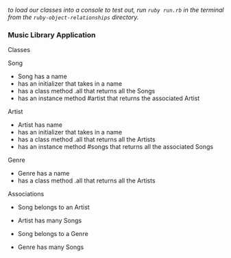 _to load our classes into a console to test out, run `ruby run.rb` in the terminal from the `ruby-object-relationships` directory._

### Music Library Application

Classes

Song
* Song has a name
* has an initializer that takes in a name
* has a class method .all that returns all the Songs
* has an instance method #artist that returns the associated Artist

Artist
* Artist has name
* has an initializer that takes in a name
* has a class method .all that returns all the Artists
* has an instance method #songs that returns all the associated Songs

Genre
* Genre has a name
* has a class method .all that returns all the Artists

Associations

* Song belongs to an Artist
* Artist has many Songs

* Song belongs to a Genre
* Genre has many Songs
